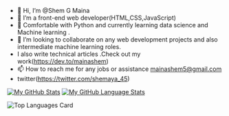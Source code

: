 - 👋 Hi, I’m @Shem G Maina
- 👀 I’m a front-end web developer(HTML,CSS,JavaScript)
- 🌱 Comfortable with Python and currently learning data science and Machine learning .
- 💞️ I’m looking to collaborate on any web development projects and also intermediate machine learning roles.
- I also write technical articles .Check out my work(https://dev.to/mainashem) 
- 📫 How to reach me for any jobs or assistance mainashem5@gmail.com 
- twitter(https://twitter.com/shemaya_45)


[![My GitHub Stats](https://github-readme-stats.vercel.app/api/?username=MainaShemG&count_private=true&theme=tokyonight&showicons=true)]()
[![My GitHub Language Stats](https://github-readme-stats.vercel.app/api/top-langs/?username=MainaShemG&langs_count=5&theme=tokyonight)]()

![Top Languages Card](https://github-readme-stats.vercel.app/api/top-langs/?username=shemaya)


<!---
shemaya-dot-hub/shemaya-dot-hub is a ✨ special ✨ repository because its `README.md` (this file) appears on your GitHub profile.
You can click the Preview link to take a look at your changes.
--->
